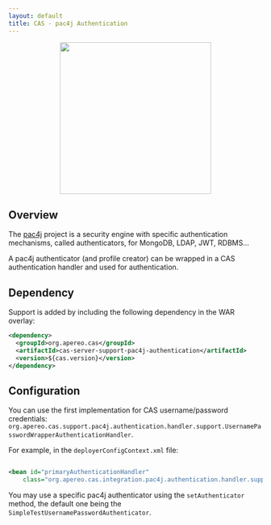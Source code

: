 ```yaml
---
layout: default
title: CAS - pac4j Authentication
---
```


<p align="center">
  <img src="https://pac4j.github.io/pac4j/img/logo-cas.png" width="300" />
</p>

## Overview
The [pac4j](https://github.com/pac4j/pac4j) project is a security engine with specific authentication mechanisms, 
called authenticators, for MongoDB, LDAP, JWT, RDBMS...

A pac4j authenticator (and profile creator) can be wrapped 
in a CAS authentication handler and used for authentication.

## Dependency
Support is added by including the following dependency in the WAR overlay:

```xml
<dependency>
  <groupId>org.apereo.cas</groupId>
  <artifactId>cas-server-support-pac4j-authentication</artifactId>
  <version>${cas.version}</version>
</dependency>
```

## Configuration
You can use the first implementation for CAS username/password credentials: 
`org.apereo.cas.support.pac4j.authentication.handler.support.UsernamePasswordWrapperAuthenticationHandler`.

For example, in the `deployerConfigContext.xml` file:

```xml

<bean id="primaryAuthenticationHandler" 
    class="org.apereo.cas.integration.pac4j.authentication.handler.support.UsernamePasswordWrapperAuthenticationHandler" />
```

You may use a specific pac4j authenticator using the `setAuthenticator` method, the default one being the `SimpleTestUsernamePasswordAuthenticator`.
